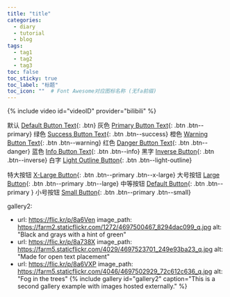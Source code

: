 ```yaml
---
title: "title"
categories:
  - diary
  - tutorial
  - blog
tags:
  - tag1
  - tag2
  - tag3
toc: false
toc_sticky: true
toc_label: "标题"
toc_icon: ""  # Font Awesome对应图标名称 (无fa前缀)	
---
```

<!-- 插入视频，video_id为哔哩哔哩视频bvid -->
 {% include video id="videoID" provider="bilibili" %}

 <!-- 插入按钮 颜色-代码 -->
默认  [Default Button Text](#link){: .btn}
灰色  [Primary Button Text](#link){: .btn .btn--primary}
绿色  [Success Button Text](#link){: .btn .btn--success}
橙色  [Warning Button Text](#link){: .btn .btn--warning}
红色  [Danger Button Text](#link){: .btn .btn--danger}
蓝色  [Info Button Text](#link){: .btn .btn--info}
黑字  [Inverse Button](#link){: .btn .btn--inverse}
白字  [Light Outline Button](#link){: .btn .btn--light-outline}

特大按钮  [X-Large Button](#link){: .btn .btn--primary .btn--x-large}
大号按钮  [Large Button](#link){: .btn .btn--primary .btn--large}
中等按钮  [Default Button](#link){: .btn .btn--primary }
小号按钮  [Small Button](#link){: .btn .btn--primary .btn--small}

<!-- 插入相册 -->
gallery2:
  - url: https://flic.kr/p/8a6Ven
    image_path: https://farm2.staticflickr.com/1272/4697500467_8294dac099_q.jpg
    alt: "Black and grays with a hint of green"
  - url: https://flic.kr/p/8a738X
    image_path: https://farm5.staticflickr.com/4029/4697523701_249e93ba23_q.jpg
    alt: "Made for open text placement"
  - url: https://flic.kr/p/8a6VXP
    image_path: https://farm5.staticflickr.com/4046/4697502929_72c612c636_q.jpg
    alt: "Fog in the trees"
{% include gallery id="gallery2" caption="This is a second gallery example with images hosted externally." %}